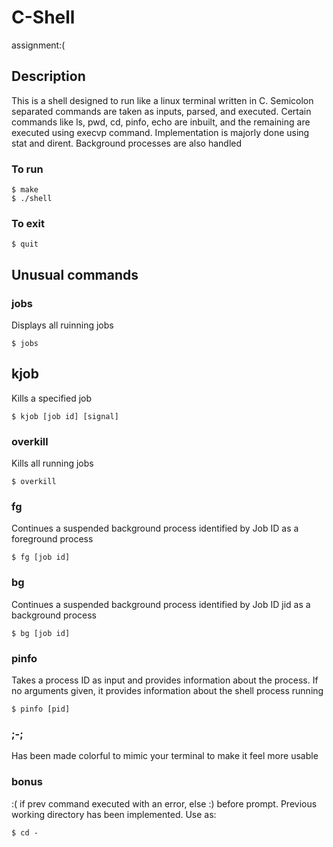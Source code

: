 # C-Shell
assignment:(

## Description
This is a shell designed to run like a linux terminal written in C.
Semicolon separated commands are taken as inputs, parsed, and executed.
Certain commands like ls, pwd, cd, pinfo, echo are inbuilt, and the remaining are executed using execvp command. 
Implementation is majorly done using stat and dirent.
Background processes are also handled

### To run
```console
$ make
$ ./shell
```

### To exit
```console
$ quit
```
## Unusual commands
### jobs
Displays all ruinning jobs
```console
$ jobs
```
## kjob
Kills a specified job
```console
$ kjob [job id] [signal]
```
### overkill
Kills all running jobs
```console
$ overkill
```
### fg
Continues a suspended background process identified by Job ID as a foreground process
```console
$ fg [job id]
```
### bg
Continues a suspended background process identified by Job ID jid as a background process
```console
$ bg [job id]
```
### pinfo 
Takes a process ID as input and provides information about the process. If no arguments given, it provides information about the shell process running
```console
$ pinfo [pid]
```
### ;-;
Has been made colorful to mimic your terminal to make it feel more usable

### bonus
:( if prev command executed with an error, else :) before prompt.
Previous working directory has been implemented. Use as:
```console
$ cd -
```

